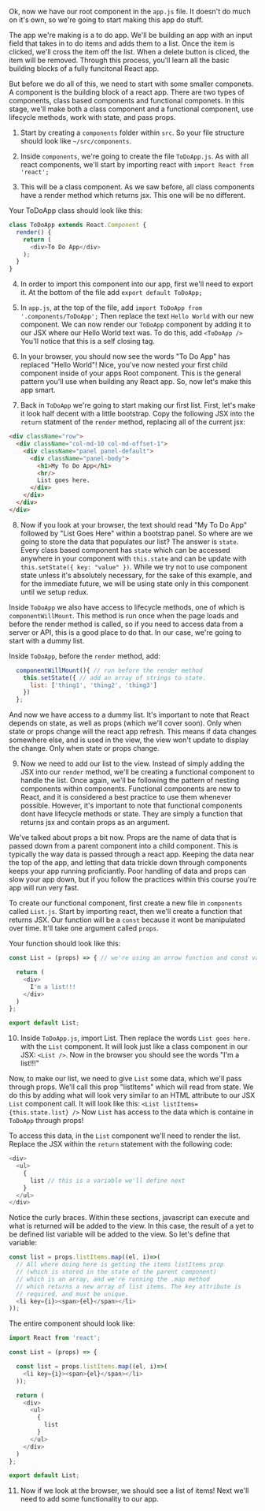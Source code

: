 Ok, now we have our root component in the `app.js` file. It doesn't do much on it's own, so we're going to start making this app do stuff.

The app we're making is a to do app. We'll be building an app with an input field that takes in to do items and adds them to a list. Once the item is clicked, we'll cross the item off the list. When a delete button is cliced, the item will be removed. Through this process, you'll learn all the basic building blocks of a fully funcitonal React app.

But before we do all of this, we need to start with some smaller componets. A component is the building block of a react app. There are two types of components, class based components and functional componets. In this stage, we'll make both a class component and a functional component, use lifecycle methods, work with state, and pass props.

1. Start by creating a `components` folder within `src`. So your file structure should look like `~/src/components`.

2. Inside `components`, we're going to create the file `ToDoApp.js`. As with all react components, we'll start by importing react with `import React from 'react';`

3. This will be a class component. As we saw before, all class components have a render method which returns jsx. This one will be no different.

Your ToDoApp class should look like this:

```javascript
class ToDoApp extends React.Component {
  render() {
    return (
      <div>To Do App</div>
    );
  }
}
```

4. In order to import this component into our app, first we'll need to export it. At the bottom of the file add `export default ToDoApp;`

5. In `app.js`, at the top of the file, add `import ToDoApp from '.components/ToDoApp';` Then replace the text `Hello World` with our new component. We can now render our `ToDoApp` component by adding it to our JSX where our Hello World text was. To do this, add `<ToDoApp />` You'll notice that this is a self closing tag.

6. In your browser, you should now see the words "To Do App" has replaced "Hello World"! Nice, you've now nested your first child component inside of your apps Root component. This is the general pattern you'll use when building any React app. So, now let's make this app smart.

7. Back in `ToDoApp` we're going to start making our first list. First, let's make it look half decent with a little bootstrap. Copy the following JSX into the `return` statment of the `render` method, replacing all of the current jsx:

```html
<div className="row">
  <div className="col-md-10 col-md-offset-1">
    <div className="panel panel-default">
      <div className="panel-body">
        <h1>My To Do App</h1>
        <hr/>
        List goes here.
      </div>
    </div>
  </div>
</div>
```

8. Now if you look at your browser, the text should read "My To Do App" followed by "List Goes Here" within a bootstrap panel. So where are we going to store the data that populates our list? The answer is `state`. Every class based component has `state` which can be accessed anywhere in your component with `this.state` and can be update with `this.setState({ key: "value" })`. While we try not to use component state unless it's absolutely necessary, for the sake of this example, and for the immediate future, we will be using state only in this component until we setup redux.

Inside `ToDoApp` we also have access to lifecycle methods, one of which is `componentWillMount`. This method is run once when the page loads and before the render method is called, so if you need to access data from a server or API, this is a good place to do that. In our case, we're going to start with a dummy list.

Inside `ToDoApp`, before the `render` method, add:

```javascript
  componentWillMount(){ // run before the render method
    this.setState({ // add an array of strings to state.
      list: ['thing1', 'thing2', 'thing3']
    })
  };
```

And now we have access to a dummy list. It's important to note that React depends on state, as well as props (which we'll cover soon). Only when state or props change will the react app refresh. This means if data changes somewhere else, and is used in the view, the view won't update to display the change. Only when state or props change.

9. Now we need to add our list to the view. Instead of simply adding the JSX into our `render` method, we'll be creating a functional component to handle the list. Once again, we'll be following the pattern of nesting components within components. Functional components are new to React, and it is considered a best practice to use them whenever possible. However, it's important to note that functional components dont have lifecycle methods or state. They are simply a function that returns jsx and contain props as an argument.

We've talked about props a bit now. Props are the name of data that is passed down from a parent component into a child component. This is typically the way data is passed through a react app. Keeping the data near the top of the app, and letting that data trickle down through components keeps your app running proficiantly. Poor handling of data and props can slow your app down, but if you follow the practices within this course you're app will run very fast.

To create our functional component, first create a new file in `components` called `List.js`. Start by importing react, then we'll create a function that returns JSX. Our function will be a `const` because it wont be manipulated over time. It'll take one argument called `props`.

Your function should look like this:

```javascript
const List = (props) => { // we're using an arrow function and const variable type, a ES6 features

  return (
    <div>
      I'm a list!!!
    </div>
  )
};

export default List;
```

10. Inside `ToDoApp.js`, import List. Then replace the words `List goes here.` with the `List` component. It will look just like a class component in our JSX: `<List />`. Now in the browser you should see the words "I'm a list!!!"

Now, to make our list, we need to give `List` some data, which we'll pass through props. We'll call this prop "listItems" which will read from state. We do this by adding what will look very similar to an HTML attribute to our JSX `List` component call. It will look like this: `<List listItems={this.state.list} />` Now `List` has access to the data which is containe in `ToDoApp` through props!

To access this data, in the `List` component we'll need to render the list. Replace the JSX within the `return` statement with the following code:

```javascript
<div>
  <ul>
    {
      list // this is a variable we'll define next
    }
  </ul>
</div>
```

Notice the curly braces. Within these sections, javascript can execute and what is returned will be added to the view. In this case, the result of a yet to be defined list variable will be added to the view. So let's define that variable:

```javascript
const list = props.listItems.map((el, i)=>(
  // All where doing here is getting the items listItems prop
  // (which is stored in the state of the parent component)
  // which is an array, and we're running the .map method
  // which returns a new array of list items. The key attribute is
  // required, and must be unique.
  <li key={i}><span>{el}</span></li>
));
```

The entire component should look like:

```javascript
import React from 'react';

const List = (props) => {

  const list = props.listItems.map((el, i)=>(
    <li key={i}><span>{el}</span></li>
  ));

  return (
    <div>
      <ul>
        {
          list
        }
      </ul>
    </div>
  )
};

export default List;
```

11. Now if we look at the browser, we should see a list of items! Next we'll need to add some functionality to our app.

